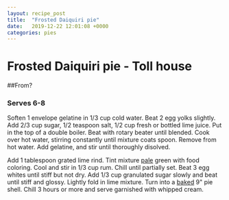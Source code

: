 ```yaml
---
layout: recipe_post
title:  "Frosted Daiquiri pie"
date:   2019-12-22 12:01:08 +0000
categories: pies
---
```


# Frosted Daiquiri pie - Toll house
##From?
### Serves 6-8

Soften 1 envelope gelatine in 1/3 cup cold water. Beat 2 egg yolks slightly. Add 2/3 cup sugar, 1/2 teaspoon salt, 1/2 cup fresh or bottled lime juice. Put in the top of a double boiler. Beat with rotary beater until blended. Cook over hot water, stirring constantly until mixture coats spoon. Remove from hot water. Add gelatine, and stir until thoroughly disolved. 


Add 1 tablespoon grated lime rind. Tint mixture <u>pale</u> green with food coloring. Cool and stir in 1/3 cup rum. Chill until partially set. Beat 3 egg whites until stiff but not dry. Add 1/3 cup granulated sugar slowly and beat until stiff and glossy. Lightly fold in lime mixture. Turn into a <u>baked</u> 9" pie shell. Chill 3 hours or more and serve garnished with whipped cream. 